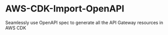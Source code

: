 # AWS-CDK-Import-OpenAPI
Seamlessly use OpenAPI spec to generate all the API Gateway resources in AWS CDK
